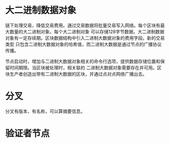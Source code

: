 # 大二进制数据对象

链下处理交易，降低交易费用。通过交易数据将批量交易写入网络。每个区块有最大数量的大二进制对象。每个大二进制对象
可以存储128字节数据。大二进制数据对象有一定存续期。区块数据结构中引入二进制大数据对象的费用字段。新的交易类型
只包含二进制大数据对象的哈希值，而二进制大数据是通过节点的广播协议传播。

节点启动时，增加与二进制大数据对象相关的命令行选项，提供数据存储位置和保留时间期限。当区块被处理时，相关联的
二进制大数据对象需要存在并可用。区块生产者创造出带有二进制大数据的区块，并通过点对点网络广播出去。

# 分叉

分叉有版本，有名称，可以算摘要信息。

# 验证者节点



